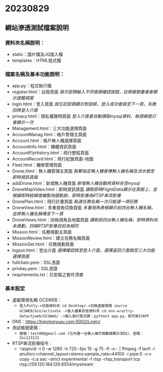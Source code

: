 # 20230829 

## 網站滲透測試檔案說明
### 資料夾名稱說明：
* static：圖片檔及JQ插入檔
* templates：HTML程式檔

### 檔案名稱及基本功能說明：
* app.py：程式執行檔
* register.html：註冊頁面 _兩次密碼輸入不同會鎖確認按鈕，註冊帳號重複會顯示提醒視窗_
* login.html：登入頁面 _按忘記密碼顯示對話框，登入成功會跳至下一頁，失敗回再登入介面_
* privacy.html：隱私權聲明頁面 _登入介面會自動讀取mysql資料，每個帳號只會顯示一次_
* Management.html：三大功能選擇頁面
* AccountManag.html：帳戶管理主頁面
* Account.html：帳戶無人機選擇頁面
* AccountInfo.html：機體資訊頁面
* AccountFlyHistory.html：飛行歷程頁面
* AccountRecord.html：飛行紀錄頁面-地圖
* Fleet.html：機隊管理頁面
* Drone.html：無人機管理主頁面 _點擊指定無人機會傳無人機名稱及流水號至即時資訊頁面_
* addDrone.html：新增無人機頁面 _新增無人機自動將資料存至mysql_
* DroneMapVideo.html：即時資訊頁面 _讀取即時FlightData顯示在頁面上，並根據即時經緯度繪製地圖軌跡，即時影像為RTSP串流影像_
* DronePlan.html：飛行計畫頁面 _點選任務名稱一次只能選一項任務_
* DroneView.html：多重視角切換頁面 _多重視角表格顯示前四台無人機名稱，並將無人機名稱傳至下一頁_
* DroneViews.html：四格視角及地圖頁面 _讀取前四台無人機名稱，即時資料尚未規劃，四格RTSP影像目前為相同_
* Mission.html：任務規劃主頁面
* MissionReview.html：建立任務名稱頁面
* MissionSet.html：任務規劃頁面
* logout.html：登出介面 _選擇確認跳至登入介面，選擇返回介面跳至三大功能選擇頁面_
* fullchain.pem：SSL憑證
* privkey.pem：SSL憑證
* requirements.txt：已安裝之套件清單

### 基本設定
* 虛擬環境名稱 GCSWEB：
  * `登入Putty->切換資料夾 cd Desktop/->切換虛擬環境 source GCSWEB/bin/activate ->進入檔案存放資料夾 cd env-wra/try-data/hjweb/GCSWeb/ ->輸入執行程式碼：python3 app.py，即可執行APP`
* DNS：https://topologyuav.com:5002/Login/
* 測試帳號密碼：
  * `帳號：test00@gmail.com (已內建一台無人機可做數據顯示測試)、密碼：Zxc123123`
* RTSP串流影像指令：
  * ‵raspivid -t 0 -w 1280 -h 720 -fps 15 -g 75 -fl -o - | ffmpeg -f lavfi -i anullsrc=channel_layout=stereo:sample_rate=44100 -i pipe:0 -c:v copy -c:a aac -strict experimental -f rtsp -rtsp_transport tcp rtsp://59.120.184.126:8554/mystream`
